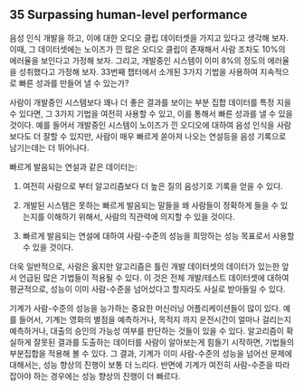 ## 35 Surpassing human-level performance

음성 인식 개발을 하고, 이에 대한 오디오 클립 데이터셋을 가지고 있다고 생각해 보자. 이때, 그 데이터셋에는 노이즈가 낀 많은 오디오 클립이 존재해서 사람 조차도 10%의 에러율을 보인다고 가정해 보자. 그리고, 개발중인 시스템이 이미 8%의 정도의 에러율을 성취했다고 가정해 보자. 33번째 챕터에서 소개된 3가지 기법을 사용하여 지속적으로 빠른 성과를 만들어 낼 수 있는가? 

사람이 개발중인 시스템보다 꽤나 더 좋은 결과를 보이는 부분 집합 데이터를 특정 지을 수 있다면, 그 3가지 기법을 여전히 사용할 수 있고, 이를 통해서 빠른 성과를 낼 수 있을 것이다. 예를 들어서 개발중인 시스템이 노이즈가 낀 오디오에 대하여 음성 인식을 사람보다도 더 잘할 수 있지만, 사람이 매우 빠르게 쏟아져 나오는 연설등을 음성 기록으로 남기는데는 더 뛰어나다.

빠르게 발음되는 연설과 같은 데이터는:

1. 여전히 사람으로 부터 알고리즘보다 더 높은 질의 음성기호 기록을 얻을 수 있다.

2. 개발된 시스템은 못하는 빠르게 발음되는 말들을 왜 사람들이 정확하게 들을 수 있는지를 이해하기 위해서, 사람의 직관력에 의지할 수 있을 것이다.

3. 빠르게 발음되는 연설에 대하여 사람-수준의 성능을 희망하는 성능 목표로서 사용할 수 있을 것이다.

더욱 일반적으로, 사람은 옳지만 알고리즘은 틀린 개발 데이터셋의 데이터가 있는한 앞서 언급된 많은 기법들이 적용될 수 있다. 이 것은 전체 개발/테스트 데이터셋에 대하여 평균적으로, 성능이 이미 사람-수준을 넘어섰다고 할지라도 사실로 받아들일 수 있다.

기계가 사람-수준의 성능을 능가하는 중요한 머신러닝 어플리케이션들이 많이 있다. 예를 들어서, 기계는 영화의 별점을 예측하거나, 목적지 까지 운전시간이 얼마나 걸리는지 예측하거나, 대출의 승인의 가능성 여부를 판단하는 것들이 있을 수 있다. 알고리즘이 확실하게 잘못된 결과를 도출하는 데이터를 사람이 알아보는게 힘들기 시작하면, 기법들의 부분집합을 적용해 볼 수 있다. 그 결과, 기계가 이미 사람-수준의 성능을 넘어선 문제에 대해서는, 성능 향상의 진행이 보통 더 느리다. 반면에 기계가 여전히 사람-수준을 따라 잡아야 하는 경우에는 성능 향상의 진행이 더 빠르다.